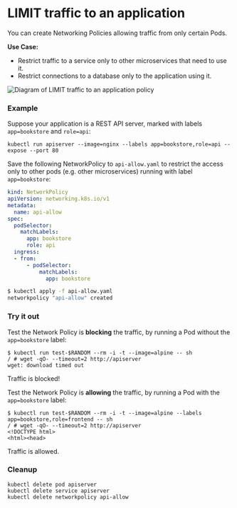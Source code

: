# LIMIT traffic to an application

You can create Networking Policies allowing traffic from only
certain Pods.

**Use Case:**
- Restrict traffic to a service only to other microservices that need
  to use it.
- Restrict connections to a database only to the application using it.

![Diagram of LIMIT traffic to an application policy](img/2.gif)

### Example

Suppose your application is a REST API server, marked with labels `app=bookstore` and `role=api`:

    kubectl run apiserver --image=nginx --labels app=bookstore,role=api --expose --port 80

Save the following NetworkPolicy to `api-allow.yaml` to restrict the access
only to other pods (e.g. other microservices) running with label `app=bookstore`:

```yaml
kind: NetworkPolicy
apiVersion: networking.k8s.io/v1
metadata:
  name: api-allow
spec:
  podSelector:
    matchLabels:
      app: bookstore
      role: api
  ingress:
  - from:
      - podSelector:
          matchLabels:
            app: bookstore
```

```sh
$ kubectl apply -f api-allow.yaml
networkpolicy "api-allow" created
```

### Try it out

Test the Network Policy is **blocking** the traffic, by running a Pod without the `app=bookstore` label:

    $ kubectl run test-$RANDOM --rm -i -t --image=alpine -- sh
    / # wget -qO- --timeout=2 http://apiserver
    wget: download timed out

Traffic is blocked!

Test the Network Policy is **allowing** the traffic, by running a Pod with the `app=bookstore` label:

    $ kubectl run test-$RANDOM --rm -i -t --image=alpine --labels app=bookstore,role=frontend -- sh
    / # wget -qO- --timeout=2 http://apiserver
    <!DOCTYPE html>
    <html><head>

Traffic is allowed.

### Cleanup

```
kubectl delete pod apiserver
kubectl delete service apiserver
kubectl delete networkpolicy api-allow
```
